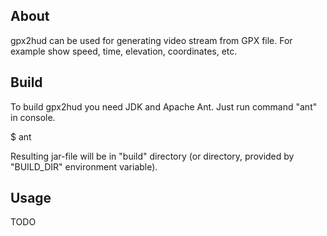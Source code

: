
About
-----
gpx2hud can be used for generating video stream from GPX file.
For example show speed, time, elevation, coordinates, etc.

Build
-----

To build gpx2hud you need JDK and Apache Ant.
Just run command "ant" in console.

$ ant

Resulting jar-file will be in "build" directory (or directory, provided by
"BUILD\_DIR" environment variable).

Usage
-----

TODO

